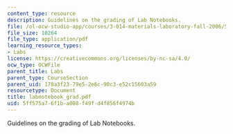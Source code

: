 ```yaml
---
content_type: resource
description: Guidelines on the grading of Lab Notebooks.
file: /ol-ocw-studio-app/courses/3-014-materials-laboratory-fall-2006/5ff575a76f1ba008f49fd4f856f4974b_labnotebook_grad.pdf
file_size: 10264
file_type: application/pdf
learning_resource_types:
- Labs
license: https://creativecommons.org/licenses/by-nc-sa/4.0/
ocw_type: OCWFile
parent_title: Labs
parent_type: CourseSection
parent_uid: 178a3f23-79e5-2e6c-90c3-e52c15603a59
resourcetype: Document
title: labnotebook_grad.pdf
uid: 5ff575a7-6f1b-a008-f49f-d4f856f4974b
---
```

Guidelines on the grading of Lab Notebooks.